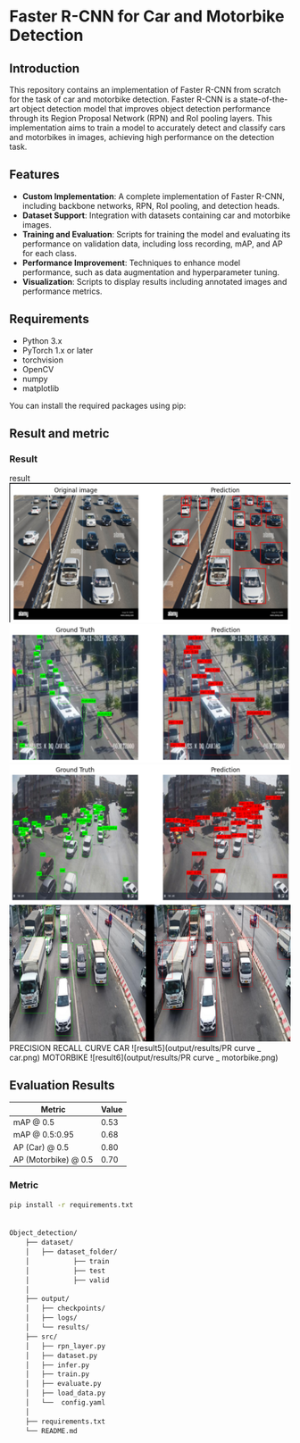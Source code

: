 # Faster R-CNN for Car and Motorbike Detection

## Introduction

This repository contains an implementation of Faster R-CNN from scratch for the task of car and motorbike detection. Faster R-CNN is a state-of-the-art object detection model that improves object detection performance through its Region Proposal Network (RPN) and RoI pooling layers. This implementation aims to train a model to accurately detect and classify cars and motorbikes in images, achieving high performance on the detection task.

## Features

- **Custom Implementation**: A complete implementation of Faster R-CNN, including backbone networks, RPN, RoI pooling, and detection heads.
- **Dataset Support**: Integration with datasets containing car and motorbike images.
- **Training and Evaluation**: Scripts for training the model and evaluating its performance on validation data, including loss recording, mAP, and AP for each class.
- **Performance Improvement**: Techniques to enhance model performance, such as data augmentation and hyperparameter tuning.
- **Visualization**: Scripts to display results including annotated images and performance metrics.

## Requirements

- Python 3.x
- PyTorch 1.x or later
- torchvision
- OpenCV
- numpy
- matplotlib

You can install the required packages using pip:


## Result and metric
### Result
result
![result1](output/results/1.png)
![result2](output/results/3.png)
![result3](output/results/6.png)
![result4](output/results/concat_1.png)
PRECISION RECALL CURVE
CAR
![result5](output/results/PR curve _ car.png)
MOTORBIKE
![result6](output/results/PR curve _ motorbike.png)


## Evaluation Results

| Metric         | Value |
|----------------|-------|
| mAP @ 0.5      | 0.53  |
| mAP @ 0.5:0.95 | 0.68  |
| AP (Car) @ 0.5 | 0.80  |
| AP (Motorbike) @ 0.5 | 0.70  |

### Metric 

```bash
pip install -r requirements.txt


Object_detection/
    ├── dataset/
    │   ├── dataset_folder/
    │           ├── train
    │           ├── test
    │           ├── valid
    │   
    ├── output/
    │   ├── checkpoints/
    │   ├── logs/
    │   └── results/
    ├── src/
    │   ├── rpn_layer.py
    │   ├── dataset.py
    │   ├── infer.py
    │   ├── train.py
    │   ├── evaluate.py
    │   ├── load_data.py
    │   └──  config.yaml
    │ 
    ├── requirements.txt
    └── README.md



